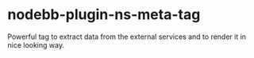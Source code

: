 # nodebb-plugin-ns-meta-tag
Powerful tag to extract data from the external services and to render it in nice looking way.
